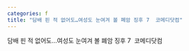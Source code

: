 ```yaml
---
categories: f
title: "담배 핀 적 없어도…여성도 눈여겨 볼 폐암 징후 7  코메디닷컴"
---
```

담배 핀 적 없어도…여성도 눈여겨 볼 폐암 징후 7&nbsp;&nbsp;코메디닷컴